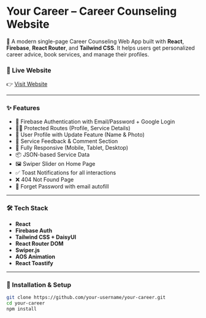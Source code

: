 # Your Career – Career Counseling Website

🚀 A modern single-page Career Counseling Web App built with **React**, **Firebase**, **React Router**, and **Tailwind CSS**. It helps users get personalized career advice, book services, and manage their profiles.

### 🔗 Live Website
👉 [Visit Website]([https://your-career.web.app](https://your-career-37d8c.web.app/))

---

### ✨ Features

- 🔐 Firebase Authentication with Email/Password + Google Login
- 🧑‍💼 Protected Routes (Profile, Service Details)
- 📝 User Profile with Update Feature (Name & Photo)
- 💬 Service Feedback & Comment Section
- 📱 Fully Responsive (Mobile, Tablet, Desktop)
- 📦 JSON-based Service Data
- 🖼️ Swiper Slider on Home Page
- ✅ Toast Notifications for all interactions
- ❌ 404 Not Found Page
- 🔁 Forget Password with email autofill

---

### 🛠️ Tech Stack

- **React**
- **Firebase Auth**
- **Tailwind CSS + DaisyUI**
- **React Router DOM**
- **Swiper.js**
- **AOS Animation**
- **React Toastify**

---

### 🔧 Installation & Setup

```bash
git clone https://github.com/your-username/your-career.git
cd your-career
npm install
